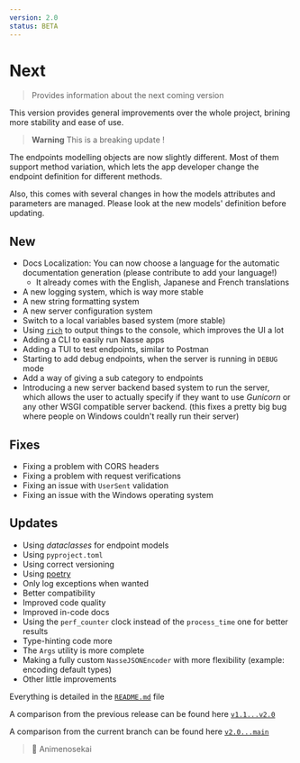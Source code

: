 ```yaml
---
version: 2.0
status: BETA
---
```


# Next

> Provides information about the next coming version

This version provides general improvements over the whole project, brining more stability and ease of use.

> **Warning**
> This is a breaking update !

The endpoints modelling objects are now slightly different. Most of them support method variation, which lets the app developer change the endpoint definition for different methods.

Also, this comes with several changes in how the models attributes and parameters are managed. Please look at the new models' definition before updating.

## New

- Docs Localization: You can now choose a language for the automatic documentation generation (please contribute to add your language!)
  - It already comes with the English, Japanese and French translations
- A new logging system, which is way more stable
- A new string formatting system
- A new server configuration system
- Switch to a local variables based system (more stable)
- Using [`rich`](https://github.com/Textualize/rich) to output things to the console, which improves the UI a lot
- Adding a CLI to easily run Nasse apps
- Adding a TUI to test endpoints, similar to Postman
- Starting to add debug endpoints, when the server is running in `DEBUG` mode
- Add a way of giving a sub category to endpoints
- Introducing a new server backend based system to run the server, which allows the user to actually specify if they want to use *Gunicorn* or any other WSGI compatible server backend. (this fixes a pretty big bug where people on Windows couldn't really run their server)

## Fixes

- Fixing a problem with CORS headers
- Fixing a problem with request verifications
- Fixing an issue with `UserSent` validation
- Fixing an issue with the Windows operating system

## Updates

- Using *dataclasses* for endpoint models
- Using `pyproject.toml`
- Using correct versioning
- Using [poetry](https://python-poetry.org)
- Only log exceptions when wanted
- Better compatibility
- Improved code quality
- Improved in-code docs
- Using the `perf_counter` clock instead of the `process_time` one for better results
- Type-hinting code more
- The `Args` utility is more complete
- Making a fully custom `NasseJSONEncoder` with more flexibility (example: encoding default types)
- Other little improvements

Everything is detailed in the [`README.md`](./README.md) file

A comparison from the previous release can be found here [`v1.1...v2.0`](https://github.com/Animenosekai/nasse/compare/v1.1...v2.0)

A comparison from the current branch can be found here [`v2.0...main`](https://github.com/Animenosekai/nasse/compare/v2.0...main)

> 🍡 Animenosekai

